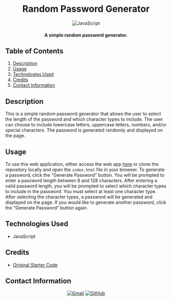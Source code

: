 <h1 align="center">
  Random Password Generator
</h1>

<p align="center">
    <img src="https://img.shields.io/badge/JavaScript-F7DF1E.svg?style=for-the-badge&logo=JavaScript&logoColor=black" alt="JavaScript">
</p>

<h4 align="center">A simple random password generator.</h4>

## Table of Contents
1. [Description](#description)
2. [Usage](#usage)
3. [Technologies Used](#technologies-used)
4. [Credits](#credits)
5. [Contact Information](#contact-information)

## Description
This is a simple random password generator that allows the user to select the length of the password and which character types to include. The user can choose to include lowercase letters, uppercase letters, numbers, and/or special characters. The password is generated randomly and displayed on the page.

## Usage
To use this web application, either access the web app [here](https://example.com) or clone the repository locally and open the `index.html` file in your browser. To generate a password, click the "Generate Password" button. You will be prompted to enter a password length between 8 and 128 characters. After entering a valid password length, you will be prompted to select which character types to include in the password. You must select at least one character type. After selecting the character types, a password will be generated and displayed on the page. If you would like to generate another password, click the "Generate Password" button again.

## Technologies Used
* JavaScript

## Credits
* [Original Starter Code](https://github.com/coding-boot-camp/friendly-parakeet.git)

## Contact Information
<p align="center">
    <a href="mailto:cwchilvers@gmail.com"><img src="https://img.shields.io/badge/Gmail-D14836?style=for-the-badge&logo=gmail&logoColor=white" alt="Gmail"></a>
    <a href="https://github.com/cwchilvers"><img src="https://img.shields.io/badge/GitHub-181717.svg?style=for-the-badge&logo=GitHub&logoColor=white" alt="GitHub"></a>
</p>
